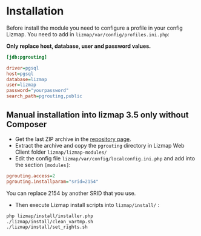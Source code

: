 # Installation

Before install the module you need to configure a profile in your config Lizmap.
You need to add in `lizmap/var/config/profiles.ini.php`:

**Only replace host, database, user and password values.**

```ini
[jdb:pgrouting]

driver=pgsql
host=pgsql
database=lizmap
user=lizmap
password="yourpassword"
search_path=pgrouting,public
```

## Manual installation into lizmap 3.5 only without Composer

* Get the last ZIP archive in the [repository page](https://projects.3liz.org/lizmap-modules/lizmap-pgrouting-module).
* Extract the archive and copy the `pgrouting` directory in Lizmap Web Client folder `lizmap/lizmap-modules/`
* Edit the config file `lizmap/var/config/localconfig.ini.php` and add into 
  the section `[modules]`:

```ini
pgrouting.access=2
pgrouting.installparam="srid=2154"
```
You can replace 2154 by another SRID that you use.

* Then execute Lizmap install scripts into `lizmap/install/` :

```bash
php lizmap/install/installer.php
./lizmap/install/clean_vartmp.sh
./lizmap/install/set_rights.sh
```
